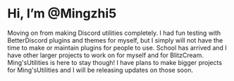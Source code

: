 # Hi, I’m @Mingzhi5
Moving on from making Discord utilities completely. I had fun testing with BetterDiscord plugins and themes for myself, but I simply will not have the time to make or maintain plugins for people to use. School has arrived and I have other larger projects to work on for myself and for BlitzCream. Ming'sUtilities is here to stay though!  I have plans to make bigger projects for Ming'sUtilities and I will be releasing updates on those soon.
